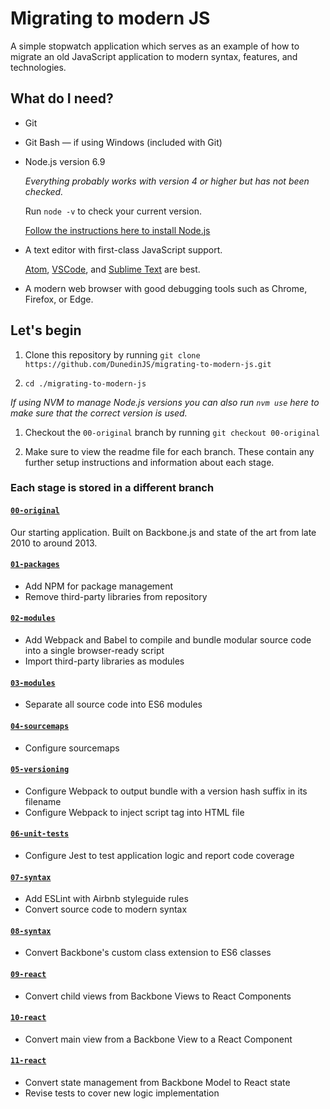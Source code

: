 # Migrating to modern JS

A simple stopwatch application which serves as an example of how to migrate an old JavaScript application to modern syntax, features, and technologies.

## What do I need?

* Git

* Git Bash &mdash; if using Windows (included with Git)

* Node.js version 6.9

  _Everything probably works with version 4 or higher but has not been checked._

  Run `node -v` to check your current version.

  [Follow the instructions here to install Node.js](https://github.com/DunedinJS/dunedin-modern-javascript/blob/master/topics/common/nodejs-install.md)

* A text editor with first-class JavaScript support.

  [Atom](https://atom.io/), [VSCode](https://code.visualstudio.com/), and
[Sublime Text](https://www.sublimetext.com/) are best.

* A modern web browser with good debugging tools such as Chrome, Firefox, or Edge.

## Let's begin

1. Clone this repository by running
`git clone https://github.com/DunedinJS/migrating-to-modern-js.git`

1. `cd ./migrating-to-modern-js`

  _If using NVM to manage Node.js versions you can also run `nvm use` here to
  make sure that the correct version is used._

1. Checkout the `00-original` branch by running `git checkout 00-original`

1. Make sure to view the readme file for each branch.
These contain any further setup instructions and information about each stage.

### Each stage is stored in a different branch

#### [`00-original`](https://github.com/DunedinJS/migrating-to-modern-js/tree/00-original)

Our starting application. Built on Backbone.js and state of the art from late 2010 to around 2013.

#### [`01-packages`](https://github.com/DunedinJS/migrating-to-modern-js/tree/01-packages)

* Add NPM for package management
* Remove third-party libraries from repository

#### [`02-modules`](https://github.com/DunedinJS/migrating-to-modern-js/tree/02-modules)

* Add Webpack and Babel to compile and bundle modular source code into a single browser-ready script
* Import third-party libraries as modules

#### [`03-modules`](https://github.com/DunedinJS/migrating-to-modern-js/tree/03-modules)

* Separate all source code into ES6 modules

#### [`04-sourcemaps`](https://github.com/DunedinJS/migrating-to-modern-js/tree/04-sourcemaps)

* Configure sourcemaps

#### [`05-versioning`](https://github.com/DunedinJS/migrating-to-modern-js/tree/05-versioning)

* Configure Webpack to output bundle with a version hash suffix in its filename
* Configure Webpack to inject script tag into HTML file

#### [`06-unit-tests`](https://github.com/DunedinJS/migrating-to-modern-js/tree/06-unit-tests)

* Configure Jest to test application logic and report code coverage

#### [`07-syntax`](https://github.com/DunedinJS/migrating-to-modern-js/tree/07-syntax)

* Add ESLint with Airbnb styleguide rules
* Convert source code to modern syntax

#### [`08-syntax`](https://github.com/DunedinJS/migrating-to-modern-js/tree/08-syntax)

* Convert Backbone's custom class extension to ES6 classes

#### [`09-react`](https://github.com/DunedinJS/migrating-to-modern-js/tree/09-react)

* Convert child views from Backbone Views to React Components

#### [`10-react`](https://github.com/DunedinJS/migrating-to-modern-js/tree/10-react)

* Convert main view from a Backbone View to a React Component

#### [`11-react`](https://github.com/DunedinJS/migrating-to-modern-js/tree/11-react)

* Convert state management from Backbone Model to React state
* Revise tests to cover new logic implementation

